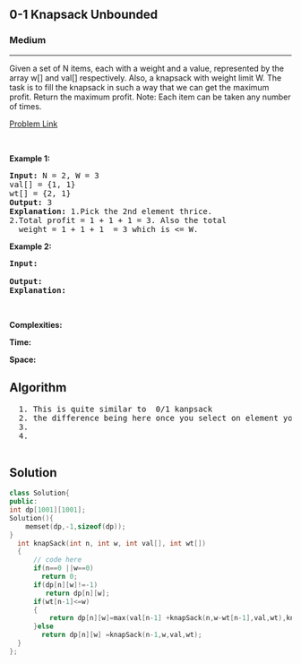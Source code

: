 <h2> 0-1 Knapsack Unbounded</h2>
<h3>Medium</h3><hr>
<div><p>
  
Given a set of N items, each with a weight and a value, represented by the array w[] and val[] respectively. Also, a knapsack with weight limit W.
The task is to fill the knapsack in such a way that we can get the maximum profit. Return the maximum profit.
Note: Each item can be taken any number of times.
 
</p>


[Problem Link](https://practice.geeksforgeeks.org/problems/knapsack-with-duplicate-items4201/1#)

<p>&nbsp;</p>
<p><strong>Example 1:</strong></p>

      
 
<pre><strong>Input:</strong> N = 2, W = 3
val[] = {1, 1}
wt[] = {2, 1}
<strong>Output:</strong> 3
<strong>Explanation:</strong> 1.Pick the 2nd element thrice.
2.Total profit = 1 + 1 + 1 = 3. Also the total 
  weight = 1 + 1 + 1  = 3 which is <= W.
</pre>

<p><strong>Example 2:</strong></p>

<pre><strong>Input:</strong> 
     
<strong>Output:</strong> 
<strong>Explanation:</strong> 
</pre>

<p>&nbsp;</p>
<p><strong>Complexities:</strong></p>
<strong>Time:</strong> 
  
<strong>Space:</strong> 
  <h2> Algorithm </h2>
 <pre>
  1. This is quite similar to  0/1 kanpsack
  2. the difference being here once you select on element you again try if the element can be selected
  3. 
  4. 
  </pre>
  <h2> Solution </h2>
  
  ``` c++ 
  class Solution{
public:
  int dp[1001][1001];
  Solution(){
      memset(dp,-1,sizeof(dp));   
  }
    int knapSack(int n, int w, int val[], int wt[])
    {
        // code here
        if(n==0 ||w==0)
          return 0;
        if(dp[n][w]!=-1)
           return dp[n][w];
        if(wt[n-1]<=w)
        {
            return dp[n][w]=max(val[n-1] +knapSack(n,w-wt[n-1],val,wt),knapSack(n-1,w,val,wt));
        }else
          return dp[n][w] =knapSack(n-1,w,val,wt);
    }
};
  ```
</div>

